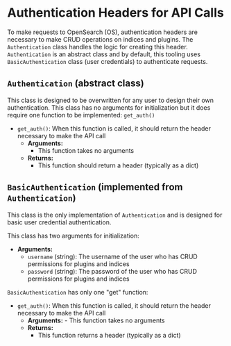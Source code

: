# Authentication Headers for API Calls

To make requests to OpenSearch (OS), authentication headers are necessary to make CRUD operations on indices and plugins. The `Authentication` class handles the logic for creating this header. `Authentication` is an abstract class and by default, this tooling uses `BasicAuthentication` class (user credentials) to authenticate requests.

## `Authentication` (abstract class)

This class is designed to be overwritten for any user to design their own authentication. This class has no arguments for initialization but it does require one function to be implemented: `get_auth()`

- `get_auth()`: When this function is called, it should return the header necessary to make the API call
    - **Arguments:**
        - This function takes no arguments
    - **Returns:**
        - This function should return a header (typically as a dict)

## `BasicAuthentication` (implemented from `Authentication`)

This class is the only implementation of `Authentication` and is designed for basic user credential authentication.

This class has two arguments for initialization:
- **Arguments:**
    - `username` (string): The username of the user who has CRUD permissions for plugins and indices
    - `password` (string): The password of the user who has CRUD permissions for plugins and indices

`BasicAuthentication` has only one "get" function:

- `get_auth()`: When this function is called, it should return the header necessary to make the API call
    - **Arguments:**
            - This function takes no arguments
    - **Returns:**
        - This function returns a header (typically as a dict)
